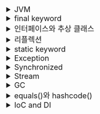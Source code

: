 <details>
<summary style="font-size:20px">JVM</summary>
<div markdown="1">
<br/>
<h2>🤔 JVM이 정확히 무엇이고, 어떤 기능을 하는지 설명해 주세요.</h2>

<h3>📝 나의 대답</h3>

- JVM은 Java Virtua Machine을 이야기하며 자바 Object file을 컴퓨터가 읽을 수 있는 컴파일된 파일로 변경하는 역할을 수행합니다. 또한 JVM은 Java Project의 객체들을 관리해줍니다. 프로그래머의 메모리 관리 책임을 JVM이 해결하므로써 사용자의 편의를 도모하고 다양한 OS위에서 실행할 수 있는 프로세스여서 다기종에 제약없이 Java file을 실행할 수 있습니다.

<h3>GPT의 대답</h3>

- JVM은 Java Virtual Machine의 약어로, 자바 프로그램을 실행하기 위한 가상 머신입니다. JVM은 자바 바이트 코드를 기계어로 변환하고 실행하는 역할을 수행합니다. 이는 자바 언어의 특성 중 하나로, 플랫폼 독립성을 제공합니다. 즉, 자바 프로그램은 운영체제나 하드웨어와 직접적으로 상호작용하지 않고 JVM을 통해 실행될 수 있습니다.

- JVM은 다양한 기능을 수행합니다. 주요 기능으로는 메모리 관리, 가비지 컬렉션, 스레드 관리 등이 있습니다. 메모리 관리 측면에서는 JVM은 메모리 할당과 해제를 관리하며, 가비지 컬렉션은 더 이상 사용되지 않는 객체를 자동으로 제거하여 메모리를 최적화합니다. 또한, JVM은 다중 스레드를 관리하고 동기화를 제공하여 동시성을 지원합니다.

- JVM은 또한 자바 프로그램의 보안을 강화하기 위해 사용됩니다. 클래스 로더를 통해 클래스 파일을 검증하고, 보안 관련 규칙을 적용하여 악성 코드 실행을 방지합니다. 이러한 기능들은 자바의 안전성과 신뢰성을 높이는 데 기여합니다.

<br/>
<h2>🤔 자바 말고 다른 언어는 JVM 위에 올릴 수 없나요</h2>

<h3>📝 나의 대답</h3>

- 아닙니다. 올릴 수 있습니다. JetBrain 사에서 만든 Kotiln 언어는 프로그램 실행 시 JVM을 통해 실행하는 것으로 알고 있습니다. 대신 Java언어에 사용되는 컴파일러가 아닌 Kotiln 컴파일러를 사용해 바이트 코드를 생성할 것으로 예상됩니다.

<h3>GPT의 대답</h3>

- Groovy, Scala, Clojure와 같은 언어도 JVM 위에서 실행됩니다. 이들 언어는 각자의 컴파일러를 사용하여 JVM에서 실행되는 바이트 코드를 생성합니다. 이러한 다양한 언어들은 자바 생태계와의 통합성을 갖고 있어, 자바 라이브러리를 사용하거나 기존 자바 코드와 상호 작용할 수 있습니다.

<br/>
<h2>🤔 반대로 JVM 계열 언어를 일반적으로 컴파일해서 사용할 순 없나요.</h2>

<h3>GPT의 대답</h3>

- 특정 언어에 따라 컴파일 과정이 자동화되어 사용자가 직접 컴파일할 필요가 없는 경우도 있을 수 있습니다. 예를 들어, Kotlin 언어의 경우 IntelliJ IDEA와 같은 통합 개발 환경에서 소스 코드를 작성하고 컴파일하는 과정이 자동으로 처리되어 사용자가 명시적으로 컴파일하지 않아도 됩니다. 이 경우에도 사실상 컴파일이 이루어져 JVM에서 실행 가능한 바이트 코드가 생성됩니다.

- 따라서, JVM 계열 언어는 보통 JVM에서 실행될 수 있도록 컴파일되며, 해당 언어의 컴파일러를 사용하여 JVM에서 실행 가능한 바이트 코드로 변환됩니다.

<br/>
<h2>🤔 VM을 사용함으로써 얻을 수 있는 장점과 단점에 대해 설명해 주세요.</h2>

<h3>📝 나의 대답</h3>

- VM을 사용해서 얻을 수 있는 가장 큰 장점은 다양한 OS 환경에서도 실행하고자 하는 프로그램을 구동시킬 수 있다는 것입니다. 반면 단점은 VM을 통해 한 번 더 실행되어야 하기 때문에 OS에 종속적인 프로그램보다 리소스가 더 소모됩니다. 

<h3>GPT의 대답</h3>

✓ 장점

- 플랫폼 독립성: VM은 프로그램을 실행하기 위한 중간 계층으로서, 하드웨어와 운영체제(OS) 사이의 추상화를 제공합니다. 이를 통해 같은 프로그램을 다양한 운영체제에서 실행할 수 있으며, 플랫폼 간 이식성을 높여줍니다.

- 안정성과 보안성: VM은 프로그램을 격리된 환경에서 실행하고, 메모리 관리와 가비지 컬렉션 등을 자동으로 처리하여 안정성과 보안성을 향상시킵니다. 이는 프로그램의 예기치 않은 동작과 메모리 오류를 방지하는 데 도움을 줍니다.

✓ 단점

- 성능 저하: VM을 통해 프로그램을 실행하려면 추가적인 계층이 필요하므로 성능 손실이 발생할 수 있습니다. OS에 직접 실행되는 프로그램에 비해 리소스 소모가 더 크고, VM의 오버헤드가 발생할 수 있습니다.

- 의존성: VM을 사용하는 프로그램은 해당 VM이 설치되어 있어야 정상적으로 실행됩니다. 따라서, 사용자가 VM을 설치하고 관리하는 추가적인 작업이 필요할 수 있습니다.

- 제한된 하드웨어 접근: VM은 하드웨어와 직접적인 상호 작용을 제한하는 경우가 있습니다. 특정 하드웨어 기능에 직접 액세스해야 하는 프로그램의 경우 VM 위에서 실행하기 어려울 수 있습니다.

<br/>
<h2>🤔 JVM과 내부에서 실행되고 있는 프로그램은 부모 프로세스 - 자식 프로세스 관계를 갖고 있다고 봐도 무방한가요.</h2>

<h3>📝 나의 대답</h3>

- 아니요 부모-자식 프로세스 관계라고 보기 어렵습니다.

<h3>GPT의 대답</h3>

- JVM은 자바 가상 머신으로, 운영체제에서 실행되는 독립적인 프로세스입니다. JVM 내에서 실행되는 자바 프로그램은 JVM의 관리 하에서 실행되며, 이는 별도의 프로세스로서 동작합니다. 자바 프로그램은 JVM에서 동작하는 단위로 간주되며, 부모 프로세스 - 자식 프로세스 관계를 갖지 않습니다.

- 일반적으로, 부모 프로세스 - 자식 프로세스 관계는 운영체제 수준에서 발생하는 것으로, 부모 프로세스가 자식 프로세스를 생성하고 관리하는 구조입니다. 하지만 JVM 내에서 실행되는 프로그램은 JVM 자체적으로 프로세스 관리를 수행하며, 운영체제의 프로세스 관리와는 별도입니다.

</div>
</details>

<details>
<summary style="font-size:20px">final keyword</summary>
<div markdown="1">
<br/>
<h2>🤔 final 키워드를 사용하면, 어떤 이점이 있나요.</h2>

<h3>📝 나의 대답</h3>

- Java 프로그래밍 안에 존재하는 final keyword를 사용하면 객체의 생성 주기를 맞출 수 있어 JVM이 객체의 Sync를 맞출 때 발생하는 오버헤드를 줄일 수 있습니다. ❌ 틀렸습니다. ❌

<h3>GPT의 대답</h3>

- final 키워드는 변수, 메서드, 클래스에 사용될 수 있으며, 다음과 같은 이점을 가질 수 있습니다

- 변수 : final 변수는 값을 변경할 수 없는 상수로써 사용됩니다. final 변수는 값의 변경을 방지하여 프로그램의 안정성과 예측 가능성을 높입니다.

- 메서드: final 메서드는 상속을 금지하여 메서드의 오버라이딩을 방지합니다. 이를 통해 부모 클래스가 제공한 기능을 변경하지 못하도록 보장하고, 코드의 안정성과 일관성을 유지할 수 있습니다.

- 클래스: final 클래스는 상속을 금지하여 클래스의 확장을 방지합니다. 이는 클래스의 구현을 완전히 제어하고, 부모 클래스의 기능을 변경하지 못하도록 보장합니다. 또한, final 클래스는 상속으로 인한 보안이슈나 예상치 못한 동작을 방지할 수 있습니다.

<br/>
<h2>🤔 컴파일 과정에서, final 키워드는 다르게 취급되나요.</h2>

<h3>📝 나의 대답</h3>

- 네. 다르게 취급됩니다. 예를 들어 변수에 final keyword를 작성했을 때, 컴파일 시점에서 에러가 발생해 값의 변경을 추적할 수 있습니다. 메소드, 클래스 또한 마찬가지로 값 변경 시 컴파일 시점에 발견할 수 있어 런타임 시 발견되는 에러를 찾을 때보다 리소스가 적게 듭니다.

<h3>GPT의 대답</h3>

- final 키워드는 컴파일 시점에서 값 변경 또는 오버라이딩에 대한 오류를 발견할 수 있어, 런타임 시 발견되는 에러를 사전에 예방하고 리소스를 절약할 수 있습니다. 따라서, final 키워드는 컴파일 과정에서 다르게 취급되어 에러를 컴파일 시점에서 발견할 수 있다는 장점을 가지고 있습니다.
</div>
</details>

<details>
<summary style="font-size:20px">인터페이스와 추상 클래스</summary>
<div markdown="1">
<br/>
<h2>🤔 인터페이스와 추상 클래스의 차이에 대해 설명해 주세요.</h2>

<h3>📝 나의 대답</h3>

- 인터페이스는 프로그램 안에서 명세를 정의할 때 사용됩니다. implements한 클래스는 명세에 적힌 내용을 반드시 구현해야 합니다. 반면 추상 클래스는 명세가 아닌 행위를 정의합니다. 상속하는 클래스에선 행위를 재정의할 필요는 없습니다.

<h3>GPT의 대답</h3>

✓ 목적: 인터페이스는 클래스가 가져야 할 기능(메서드)의 명세를 정의하는데 사용됩니다. 인터페이스는 클래스가 특정 메서드를 반드시 구현하도록 강제하며, 다중 상속과 유사한 기능을 제공합니다. 반면, 추상 클래스는 클래스의 행위(behavior)를 정의하며, 구체적인 구현이 필요한 메서드와 추상 메서드를 함께 가질 수 있습니다.

✓ 구현 강제성: 클래스가 인터페이스를 implements(구현)하면, 해당 인터페이스의 모든 메서드를 구현해야 합니다. 인터페이스는 클래스에 특정한 동작을 제공하고, 이를 강제하기 위해 사용됩니다. 추상 클래스는 추상 메서드를 포함할 수 있으며, 이러한 추상 메서드는 하위 클래스에서 반드시 구현되어야 합니다. 하지만 추상 클래스는 구체적인 구현이 필요한 메서드를 가질 수 있으며, 하위 클래스에서 재정의할 필요는 없습니다.

✓ 다중 상속: 인터페이스는 다중 상속을 지원합니다. 클래스가 여러 개의 인터페이스를 구현할 수 있으며, 이를 통해 다양한 기능을 동시에 제공할 수 있습니다. 반면, 추상 클래스는 단일 상속만을 지원하며, 하나의 추상 클래스만 상속받을 수 있습니다.

✓ 인스턴스화: 인터페이스는 인스턴스화될 수 없습니다. 인터페이스는 단지 메서드의 명세를 제공하는 역할을 하며, 구체적인 객체를 생성할 수 없습니다. 추상 클래스는 인스턴스화될 수 있지만, 추상 클래스 내에 추상 메서드가 포함되어 있다면 해당 클래스는 추상 클래스로 선언되어야 합니다.

<br/>
<h2>🤔 클래스는 단일 상속만 가능한데, 인터페이스는 2개 이상 구현이 가능할까요.</h2>

<h3>📝 나의 대답</h3>

- Java 진영에선 클래스의 상속은 하나 인터페이스 상속은 다중으로 받을 수 있습니다. 이는 복잡성을 제한하기 위함이라고 생각합니다. 인터페이스를 사용한다면 인터페이스 안에 정의된 메소드를 구현해야합니다. 하지만 클래스 상속은 구현을 강제하지 않기 때문에 모호해질 가능성이 존재합니다. 다중 상속으로 몇 뎁스만 내려가도 이 모호함 때문에 코드의 복잡성은 증가할 것입니다.

</div>
</details>

<details>
<summary style="font-size:20px">리플렉션</summary>
<div markdown="1">
<br/>
<h2>🤔 리플렉션에 대해 설명해 주세요.</h2>

<h3>📝 나의 대답</h3>

- 리플렉션이란 private으로 keyword로 선언된 메소드, 변수에 접근할 수 있는 기법입니다.

<h3>GPT의 대답</h3>

- 리플렉션(Reflection)은 프로그램이 자기 자신을 검사하고, 클래스의 정보를 동적으로 분석하고 조작할 수 있는 기능을 의미합니다. 리플렉션은 Java의 리플렉션 API를 통해 제공되며, 클래스, 메서드, 필드 등의 정보를 조사하고 호출하며, 인스턴스를 생성하고, 접근 제어자에 관계없이 멤버에 접근할 수 있는 기능을 제공합니다.

<br/>
<h2>🤔 의미만 들어보면 리플렉션은 보안적인 문제가 있을 가능성이 있어보이는데, 실제로 그렇게 생각하시나요? 만약 그렇다면, 어떻게 방지할 수 있을까요.</h2>

<h3>📝 나의 대답</h3>

- 네. 리플렉션을 잘 이해하지 못하고 무분별하게 사용한다면 코드 스멜을 유발할 것입니다. 이유는 리플렉션은 프로그램 실행 시 동적으로 동작하기 때문입니다. 해결 방법으로는 리플렉션 사용을 하지 않고 동적. 즉, 런타임 때 실행하는 로직은 컴파일 레벨로 내려 구성하는 것이 좋습니다.

<br/>
<h2>🤔 그렇다면 리플렉션을 언제 활용할 수 있을까요.</h2>

<h3>GPT의 대답</h3>

✅ 외부 라이브러리나 프레임워크와의 상호작용: 외부 라이브러리나 프레임워크가 제공하는 클래스나 인터페이스를 사용해야 하는데, 컴파일 시점에는 그 클래스의 정보를 알 수 없는 경우에 리플렉션을 사용할 수 있습니다. 이를 통해 런타임에 외부 라이브러리나 프레임워크와 상호작용할 수 있습니다.

✅ 동적으로 객체의 메서드나 필드에 접근해야 할 때: 프로그램이 실행 중에 특정 객체의 메서드나 필드에 접근해야 하는 경우에 리플렉션을 사용할 수 있습니다. 예를 들어, 객체의 private 메서드에 접근하여 테스트 코드를 작성하거나, 동적으로 필드 값을 변경해야 하는 경우에 리플렉션을 활용할 수 있습니다.

✅ 애노테이션 처리: 리플렉션은 애노테이션(annotation) 정보를 동적으로 분석하고 처리하는 데에도 활용될 수 있습니다. 프로그램이 실행 중에 애노테이션 정보를 검사하거나, 애노테이션을 가진 클래스나 메서드를 동적으로 처리해야 하는 경우에 리플렉션을 사용할 수 있습니다.

</div>
</details>

<details>
<summary style="font-size:20px">static keyword</summary>
<div markdown="1">
<br/>
<h2>🤔 static class와 static method를 비교해 주세요.</h2>

<h3>📝 나의 대답</h3>

- static keyword를 사용하면 JVM method 영역에 생성되며 클래스 로더가 바이트 코드를 해석 시 생성됩니다. static class를 사용하게 되면 같은 이름으로 생성할 수 없고 프로그램 내 하나 뿐 존재하지 않습니다. static method를 사용 시엔 인스턴스 생성 없이 바로 호출해 사용할 수 있습니다. 

<h3>GPT의 대답</h3>

- static keyword: static 키워드는 클래스 레벨에서 사용되는 키워드로, 해당 멤버를 클래스 수준으로 선언하고 인스턴스 생성 없이 클래스 이름을 통해 직접 접근할 수 있도록 합니다. static 멤버는 클래스의 모든 인스턴스에 공유되며, 클래스 로딩 시에 메모리에 할당됩니다.

- static class (정적 중첩 클래스): Java에서는 중첩 클래스를 정의할 수 있습니다. 그 중에는 정적 중첩 클래스(static nested class)라는 개념이 있습니다. 정적 중첩 클래스는 외부 클래스의 인스턴스와 독립적으로 존재하며, 외부 클래스의 인스턴스와 연결되지 않습니다. 정적 중첩 클래스는 외부 클래스의 내부에 선언되고, 정적 멤버나 인스턴스 멤버 모두 접근할 수 있습니다.

- static method (정적 메서드): 정적 메서드는 클래스 수준에서 선언되며, 인스턴스 생성 없이 클래스 이름을 통해 직접 호출할 수 있는 메서드입니다. 정적 메서드는 해당 클래스의 인스턴스와 독립적으로 동작하며, 정적 변수나 다른 정적 메서드에 접근할 수 있습니다. 정적 메서드는 인스턴스 변수나 인스턴스 메서드에 접근할 수 없으며, this 키워드를 사용할 수 없습니다.

<br/>
<h2>🤔 static 을 사용하면 어떤 이점을 얻을 수 있나요? 어떤 제약이 걸릴까요.</h2>

<h3>📝 나의 대답</h3>

- static method를 사용하면 인스턴스 생성 없이 method를 사용할 수 있는 장점이 있습니다. 그러나 무분별하게 사용하면 method 영역의 공간이 부족에 오버 플로의 위험이 존재합니다. static nested class를 사용한다면 캡슐화되어 있어 뎁스가 늘어날 수 있습니다.

<h3>GPT의 대답</h3>

- 제약사항: static 멤버는 클래스 수준으로 선언되므로, 해당 클래스의 인스턴스와 독립적으로 동작합니다. 이로 인해 인스턴스 멤버에 직접 접근할 수 없습니다. 또한, 정적 멤버는 공유되기 때문에 멀티스레드 환경에서 동기화를 고려해야 할 수도 있습니다. 또한, 너무 많은 static 멤버를 사용하면 메모리 사용량이 증가할 수 있으며, 과도한 정적 메모리 사용은 성능 저하나 오버플로우의 위험성을 가질 수 있습니다.

<br/>
<h2>🤔 컴파일 과정에서 static 이 어떻게 처리되는지 설명해 주세요.</h2>

<h3>📝 나의 대답</h3>

- static keyword가 붙어 있다면 method 영역에 관련 정보를 생성합니다.

<h3>GPT의 대답</h3>

✅ 정적 변수(static variable)

- static 키워드가 변수 선언 앞에 사용되면, 해당 변수는 정적 변수(static variable)가 됩니다. 정적 변수는 클래스 수준에서 선언되며, 프로그램 실행 시 메모리의 데이터 영역에 할당됩니다. 정적 변수는 프로그램 실행 동안 계속해서 유지되며, 클래스의 모든 인스턴스가 공유하는 변수입니다. 컴파일 과정에서는 **정적 변수의 메모리 할당과 초기화가 처리됩니다.**

✅ 정적 메서드(static method)

- static 키워드가 메서드 선언 앞에 사용되면, 해당 메서드는 정적 메서드(static method)가 됩니다. 정적 메서드는 인스턴스 생성 없이 클래스 이름을 통해 직접 호출할 수 있는 메서드입니다. 정적 메서드는 해당 클래스와 관련된 동작을 수행하거나, 유틸리티 메서드를 구현하는 데 사용됩니다. **컴파일 과정에서는 정적 메서드의 바이트 코드가 생성됩니다.**
</div>
</details>

<details>
<summary style="font-size:20px">Exception</summary>
<div markdown="1">
<br/>
<h2>🤔 Java Exception</h2>

<h3>📝 나의 대답</h3>

- Java에선 크게 실행 시 발견되는 Runtime Exception 그리고 코드 작성 시 확인할 수 있는 Compile Exception으로 나눌 수 있습니다. ❌ 틀렸습니다. ❌

<h3>GPT의 대답</h3>

- Java에선 예외는 Trowable 클래스를 상송하는 클래스의 객체로서 표현됩니다. Throwable 클래스는 두 가지 하위 클래스를 갖고 있습니다.

✓ Error : rror 클래스는 시스템 수준에서 발생하는 심각한 오류를 나타냅니다. 이러한 오류는 일반적으로 개발자가 처리할 수 없으며, 예를 들어 가상 머신의 장애 또는 불안정한 환경으로 인한 오류입니다.

✓ Exception : Exception 클래스는 프로그램의 실행 중에 발생하는 예외 상황을 나타냅니다. 이러한 예외는 개발자가 처리하고 관리할 수 있습니다. Exception 클래스는 다시 두 가지 하위 클래스로 나뉩니다.

1. Checked Exception: Checked Exception은 컴파일 시점에서 확인되는 예외입니다. 이 예외들은 명시적으로 처리되어야 하며, 메서드 시그니처에 throws 절로 선언되거나 try-catch 블록으로 처리되어야 합니다. 예를 들어, 파일 입출력 예외(IOException), SQL 예외(SQLException) 등이 이에 해당합니다.

2. Unchecked Exception (Runtime Exception): Unchecked Exception은 컴파일 시점에서 확인되지 않는 예외입니다. 이 예외들은 명시적으로 처리하지 않아도 되며, try-catch 블록으로 처리하지 않아도 됩니다. 주로 프로그래머의 실수나 잘못된 사용으로 인해 발생하는 예외입니다.

<br/>
<h2>🤔 예외처리가 성능에 큰 영향을 미치나요? 만약 그렇다면, 어떻게 하면 부하를 줄일 수 있을까요.</h2>

<h3>📝 나의 대답</h3>

- 예외가 발생하면 해당 예외 발생한 객체를 시작으로 Stack에서 꺼내 예외를 추적합니다. 클래스 생성 시 해당 클래스가 단일 채임 원칙을 따른다면 하나의 클래스가 갖고 있는 코드의 볼륨은 어느 정도 줄일 수 있다고 생각합니다. 따라서 예외 발생 시 부하도 어느 정도 감소할 수 있겠습니다.

<h3>GPT의 대답</h3>

- 예외 처리는 프로그램의 실행 중에 추가적인 비용을 발생시킬 수 있습니다. 예외가 발생하면 예외 객체를 생성하고 스택 추적을 수행하여 예외 처리 메커니즘에 따라 예외를 전파합니다. 이러한 과정은 일반적인 프로그램 실행 경로보다 더 많은 시간과 자원을 소비할 수 있습니다.

- 예외 발생 미리 방지, 예외 처리 범위 최소화, 예외의 종류에 따라 처리 방식 선택, 로깅을 활용한 디버깅, 최적화된 예외 처리 방식 선택을 선택해 비용을 줄일 수 있습니다.

</div>
</details>

<details>
<summary style="font-size:20px">Synchronized</summary>
<div markdown="1">
<br/>
<h2>🤔 Synchronized 키워드에 대해 설명해 주세요.</h2>

<h3>📝 나의 대답</h3>

- Java에 존재하는 키워드 Synchronized는 공유 자원으로 선언 된 자원에 접근할 수 있는 객체가 오직 하나임을 나타내는 역할을 수행합니다.

<h3>GPT의 대답</h3>

- 자바의 synchronized 키워드는 멀티스레드 환경에서의 동기화를 위해 사용되는 키워드입니다. synchronized 키워드를 사용하면 특정 블록이나 메서드에 대한 동기화가 가능해지며, 한 번에 하나의 스레드만 해당 블록 또는 메서드에 접근할 수 있게 됩니다.

- synchronized 키워드를 사용하여 동기화를 구현하면 여러 스레드가 공유 데이터에 동시에 접근하는 것을 방지할 수 있습니다. 이를 통해 스레드 간의 데이터 일관성과 안정성을 보장할 수 있습니다. 그러나 synchronized 키워드는 락을 얻고 해제하는 과정에서 성능 저하를 초래할 수 있으므로, 필요한 경우에만 사용해야 합니다.

<br/>
<h2>🤔 Synchronized 키워드가 어디에 붙는지에 따라 의미가 약간씩 변화하는데, 각각 어떤 의미를 갖게 되는지 설명해 주세요.</h2>

<h3>📝 나의 대답</h3>

- Synchronized keyword가 객체 앞에 선언되었을 때, 메서드 앞에 선언되었을 때 다릅니다. 우선 공통적으로 공유하는 자원 주체로 동시성 문제를 해결하기 위해 한 번에 한 스레드가 접을 할 수 있습니다. 객체 앞에 존재하면 선언된 객체에 대한 락을 얻은 스레드만 해당 객체를 사용할 수 있고 메서드 앞에 붙으면 인스턴스에 존재하는 다른 메소드는 공유해 사용할 수 있지만 Synchronized가 붙은 메서드 한정으로 락을 획득해 사용해야합니다. ❌ 틀렸습니다. ❌

<h3>GPT의 대답</h3>

✅ 객체 앞에 Synchronized가 선언된 경우

- 해당 객체에 대한 락을 획득한 스레드만 객체를 사용할 수 있습니다.

- 다른 스레드가 해당 객체의 Synchronized 메서드나 Synchronized 블록에 접근하려고 하면, 락이 해제될 때까지 대기 상태에 있게 됩니다.

- 객체 단위로 동기화를 수행하므로, 동일한 객체를 사용하는 다른 메서드에도 영향을 미칩니다.

✅ 메서드 앞에 Synchronized가 선언된 경우

- 인스턴스 메서드에 Synchronized 키워드가 선언되면, 해당 인스턴스에 대한 락을 획득한 스레드만 해당 메서드를 실행할 수 있습니다.

- 다른 스레드가 동일한 인스턴스의 다른 메서드에 접근하려고 해도, 락이 해제되기 전까지 대기 상태에 있게 됩니다.

- 정적(static) 메서드에 Synchronized 키워드가 선언되면, 해당 클래스의 모든 인스턴스에 대한 락을 획득한 스레드만 해당 메서드를 실행할 수 있습니다. 👍🏻

<br/>
<h2>🤔 효율적인 코드 작성 측면에서, Synchronized는 좋은 키워드일까요.</h2>

<h3>📝 나의 대답</h3>

- 효율의 대상을 어디에 두느냐에 따라 다르겠지만 일관성을 반드시 유지해야 할 경우를 제외하곤 Synchronized를 사용하지 않는 것이 성능 면에서 좋습니다.

<br/>
<h2>🤔 Synchronized 를 대체할 수 있는 자바의 다른 동기화 기법에 대해 설명해 주세요.</h2>

<h3>📝 나의 대답</h3>

- 공유 자원에 대해 CMS(Compare and Swap)를 제공하는 Atomic 클래스를 사용하면 공유 자원에 대한 동기화 문제를 어느정도 해결할 수 있습니다.

<br/>
<h2>🤔 Thread Local에 대해 설명해 주세요.</h2>

<h3>GPT의 대답</h3>

✅ Thread Local은 Java에서 제공하는 기능으로, 각각의 스레드에 대해 고유한 값의 저장과 검색을 가능하게 해줍니다. 스레드 로컬(Thread Local)은 Thread 클래스의 정적 변수인 ThreadLocal 객체를 통해 사용됩니다.

- Thread Local을 사용하면 한 스레드에서 저장한 데이터는 다른 스레드에서 접근할 수 없습니다. 즉, 스레드 로컬 변수에 저장된 데이터는 해당 스레드 내에서만 유효하며, 다른 스레드에서는 각각 별도의 값을 가질 수 있습니다. 이는 동일한 클래스의 인스턴스를 여러 스레드에서 공유하는 경우 유용할 수 있습니다.

- Thread Local은 다음과 같은 상황에서 유용하게 사용될 수 있습니다:

1. 각각의 스레드가 독립적으로 값을 유지해야 하는 경우

2. 스레드 간에 공유되지 않고 독립적으로 처리되어야 하는 데이터

3. 웹 애플리케이션에서 사용자 세션과 관련된 정보를 저장할 때

- Thread Local은 스레드별로 데이터를 분리하여 처리할 수 있기 때문에 스레드 간의 데이터 충돌을 방지하고 동시성 문제를 해결하는 데 도움이 됩니다. 그러나 Thread Local을 사용할 때에는 메모리 누수에 주의해야 하며, 사용이 완료된 후에는 명시적으로 제거해야 합니다.

</div>
</details>

<details>
<summary style="font-size:20px">Stream</summary>
<div markdown="1">
<br/>
<h2>🤔 Java Stream에 대해 설명해 주세요.</h2>

<h3>📝 나의 대답</h3>

- Java 8 이후에 도입된 기능으로 파이프 라인을 생성해 중간에 노이즈가 발생하지 않게 반복 수행해 일관된 처리를 제공합니다.

<h3>GPT의 대답</h3>

- Java Stream은 Java 8 이후에 도입된 기능으로, 컬렉션과 다양한 데이터 소스를 처리하는 데 사용됩니다. Stream은 데이터의 흐름을 나타내는 개념으로, 중간 연산과 최종 연산으로 구성된 파이프 라인을 생성할 수 있습니다.

- 데이터 처리 파이프라인, 지연 평가, 병렬 처리, 다양한 연산 제공

<br/>
<h2>🤔 Stream과 for ~ loop의 성능 차이를 비교해 주세요</h2>

<h3>📝 나의 대답</h3>

- for ~ loop을 사용하면 지연 처리가 수행되지 않습니다. 반면 Stream은 파이프 라인 마지막까지 중간 연산이 수행되지 않고 Lazy 처리가 됩니다. 또한 Stream이 paraell을 사용한다면 반복 시행이 독립되어 실행해도 무관할 때 멀티 코어를 사용해 빠르게 작업을 처리 할 수 있습니다.

<br/>
<h2>🤔 Stream에서 사용할 수 있는 함수형 인터페이스에 대해 설명해 주세요.</h2>

<h3>📝 나의 대답</h3>

- Stream에서 FP를 사용할 수 있습니다. Java에서 인터페이스를 만들 때, @FuncionalInterface annotaion을 선언하면 하나의 메소드만 명세 가능합니다.

- 함수형 인터페이스를 사용하면 람다식을 사용할 수 있게됩니다. 이는 함수의 구현을 직접 전달할 수 있게 해줍니다. 이를 통해, 코드의 간결성과 가독성을 높일 수 있습니다.

- Stream에서 함수형 인터페이스 즉, 람다식을 사용하게 된다면 stream을 직접 사요하는 것이 아닌 로직 자체를 직접 담을 수 있어 가독성이 늘어납니다.

<br/>
<h2>🤔 Stream에서 사용할 수 있는 함수형 인터페이스에 대해 설명해 주세요.
</h2>

<h3>GPT의 대답</h3>

✅ Consumer\<T>: T 타입의 인수를 받아서 결과를 반환하지 않는 작업을 수행합니다. 주로 Stream의 forEach() 메서드와 함께 사용됩니다.

✅ Supplier\<T>: 인수를 받지 않고 T 타입의 결과를 생성하는 작업을 수행합니다. 주로 Stream의 generate() 메서드나 collect() 메서드의 결과로 사용됩니다.

✅ Predicate\<T>: T 타입의 인수를 받아서 boolean 값을 반환하는 작업을 수행합니다. 주로 Stream의 filter() 메서드와 함께 사용됩니다.

✅ Function\<T, R>: T 타입의 인수를 받아서 R 타입의 결과를 반환하는 작업을 수행합니다. 주로 Stream의 map() 메서드와 함께 사용됩니다.

<br/>
<h2>🤔 가끔 외부 변수를 사용할 때, final 키워드를 붙여서 사용하는데 왜 그럴까요? 꼭 그래야 할까요.</h2>

<h3>📝 나의 대답</h3>

- 네. final을 붙이지 않는다면 동시에 같은 자원에 스레드가 접근할 때, 값이 변경될 수 있습니다.

<h3>GPT의 대답</h3>

- 외부 변수를 람다식 내부에서 수정하는 것은 주의해야 할 부분입니다. 외부 변수를 람다식에서 수정하면서 동시에 병렬 처리를 수행하는 경우, 여러 스레드가 동시에 변수를 수정하려고 시도할 수 있습니다. 이는 스레드 안전성 문제를 일으킬 수 있습니다. 따라서, 외부 변수를 람다식에서 수정하는 경우에는 동기화나 원자적 연산 등의 스레드 안전성을 고려해야 합니다.

</div>
</details>

<details>
<summary style="font-size:20px">GC</summary>
<div markdown="1">
<br/>
<h2>🤔 Java의 GC에 대해 설명해 주세요.</h2>

<h3>📝 나의 대답</h3>

- GC란 가비지 컬렉터를 의미하면 가비지 컬렉터는 가비지 컬렉팅을 수행합니다. C와 C++ 언어는 프로그래머가 메모리 관리를 직접 수행했다면 GC는 JVM이 메모리 관리 측면에서 사용합니다. 이로써 메모리 관리의 책임을 GC에게 맡겨 프로그래머의 생산성을 늘릴 수 있습니다.

<h3>GPT의 대답</h3>

- Java의 GC(Garbage Collector)는 자동 메모리 관리를 수행하는 기능입니다. GC는 더 이상 참조되지 않는 객체를 감지하고, 해당 객체의 메모리를 회수하여 다시 사용 가능한 메모리로 반환합니다. 이를 통해 프로그래머는 메모리 관리에 대한 부담을 덜 수 있으며, 생산성을 향상시킬 수 있습니다.

<br/>
<h2>🤔 finalize() 를 수동으로 호출하는 것은 왜 문제가 될 수 있을까요.</h2>

<h3>GPT의 대답</h3>

✓ finalize() 메서드는 Java에서 객체의 소멸 직전에 호출되는 메서드입니다. 하지만 finalize() 메서드는 Java 9부터는 deprecated되었으며, Java 11부터는 제거되었습니다. 이제는 권장되지 않는 기능입니다.

✅ 제어할 수 없는 타이밍: finalize() 메서드는 가비지 컬렉터에 의해 호출되며, 가비지 컬렉터의 동작은 예측하기 어렵습니다. 수동으로 finalize() 메서드를 호출하면 객체의 소멸 시점을 원하는 시점에 제어할 수 없게 되며, 원하지 않은 부작용이 발생할 수 있습니다.

✅ 성능 저하: finalize() 메서드를 호출하는 과정은 가비지 컬렉터의 동작을 중단시키고 다른 스레드를 활성화하여 소멸 과정을 수행합니다. 이는 성능 저하를 일으킬 수 있으며, 예상치 못한 결과를 초래할 수 있습니다.

✅ 자원 누수: finalize() 메서드 내부에서 자원을 정리하지 않고 빠져나가는 경우, 자원 누수가 발생할 수 있습니다. finalize() 메서드는 객체의 소멸 전에 호출되기 때문에, 객체가 더 이상 사용되지 않더라도 자원을 해제하지 않을 수 있습니다.

<br/>
<h2>🤔 어떤 변수의 값이 null이 되었다면, 이 값은 GC가 될 가능성이 있을까요.</h2>

<h3>📝 나의 대답</h3>

- 네. 변수를 갖고 있는 인스턴스가 더 이상 사용되지 않는다면 GC 시 같이 GC의 대상이 됩니다.

</div>
</details>

<details>
<summary style="font-size:20px">equals()와 hashcode()</summary>
<div markdown="1">
<br/>
<h2>🤔 equals()와 hashcode()에 대해 설명해 주세요.</h2>

<h3>📝 나의 대답</h3>

- equals는 객체의 값이 일치하는 지 확인하는 것이고 hashcode는 객체가 갖고 있는 주소 값이 같은 지 비교하는 것입니다. 객체의 값이 동등하다고 해서 동일한 것은 아니며 완벽하게 일치하는 객체를 비교할 땐 equals와 hashcode를 선언해 사용해야합니다.

<br/>
<h2>🤔 본인이 hashcode() 를 정의해야 한다면, 어떤 점을 염두에 두고 구현할 것 같으세요.</h2>

<h3>📝 나의 대답</h3>

- 해시 값을 통해 동일성을 판단함으로 hashcode를 만든다면 해시 충돌을 염두하고 코드를 작성할 것 같습니다.

<br/>
<h2>🤔 그렇다면 equals() 를 재정의 해야 할 때, 어떤 점을 염두에 두어야 하는지 설명해 주세요.</h2>

<h3>📝 나의 대답</h3>

- 동등성을 비교하기 위해서 equals 메소드를 사용하기 때문에 객체 내부에 선언되어 있는 변수 값들을 비교하는 로직을 염두해 코드를 작성할 것입니다.

<h3>GPT의 대답</h3>

- 일관성과 대칭성: equals() 메서드는 일관성과 대칭성을 유지해야 합니다. 객체 A와 B를 비교할 때, A.equals(B)가 true라면 B.equals(A)도 true가 되어야 합니다. 또한, 객체의 내부 상태가 변경되지 않는 한 동일한 결과를 반환해야 합니다.

- null 비교: equals() 메서드를 구현할 때는 null 값에 대한 처리도 고려해야 합니다. 객체와 null을 비교할 때 NullPointerException이 발생하지 않도록 적절한 처리를 해야 합니다.

- 상속 고려: equals() 메서드를 재정의할 때는 상속 관계를 고려해야 합니다. 상위 클래스에서 equals()를 재정의한 경우 하위 클래스에서도 일관성을 유지하기 위해 재정의해야 할 수도 있습니다.

</div>
</details>

<details>
<summary style="font-size:20px">IoC and DI</summary>
<div markdown="1">
<br/>
<h2>🤔 IoC와 DI에 대해 설명해 주세요.</h2>

<h3>📝 나의 대답</h3>

- IoC는 제어의 역전을 의미하며 프로세스의 흐름 관리를 프로그래머가 갖는 것이 아닌 Framework이 갖고 있는 것을 의미합니다.

- DI는 의존성 역전을 의미하며 인터페이스를 사용해 기능을 구현, Runtime 시, 구현 코드를 결정하고 실행하는 것을 의미합니다. 실행되는 객체는 인터페이스를 상속받은 객체이며 이를 통해 OCP를 달성할 수 있습니다.

<h3>GPT의 대답</h3>

- DI (Dependency Injection)는 의존성 역전을 의미합니다. DI는 객체 간의 의존 관계를 코드 내부에서 직접 생성하는 것이 아니라 외부에서 주입받는 방식으로 처리합니다. 일반적으로 인터페이스를 정의하고 이를 구현한 객체를 주입하여 실행 시점에 객체의 종속성을 해결합니다.

<br/>
<h2>🤔 후보 없이 특정 기능을 하는 클래스가 딱 한 개하면, 구체 클래스를 그냥 사용해도 되지 않나요? 그럼에도 불구하고 왜 Spring에선 Bean을 사용 할까요.</h2>

<h3>📝 나의 대답</h3>

- 특정 기능을 수행하는 클래스가 하나더라도 Bean을 사용하는 이유는 제어의 역전과 의존성 주입 때문에 사용합니다. 실행 시 컨텍스트에 Bean 정보가 없다면 인스턴스 자체가 생성되지 않기 때문입니다.

<br/>
<h2>🤔 Spring의 Bean 생성 주기에 대해 설명해 주세요.</h2>

<h3>📝 나의 대답</h3>

- 애플리케이션 실행 시, spring의 context manager가 bean 정보를 저장합니다. 이 때, 인스턴스가 생성되는 것이 아닌 bean의 메타 정보만 생성되며 해당 bean이 실행될 때 인스턴스가 생성되어 주입됩니다. 객체 사용이 끝난다면 bean을 주입받은 객체가 GC에 의해 회수되기 전 내부 주입된 Bean 먼저 회수된 후 회수됩니다. 또한 bean은 싱글톤으로 유지되기 때문에 재사용될 수 있습니다.

<h3>GPT의 대답</h3>

- Bean의 인스턴스화, 의존성 주입, 초기화, 사용, 소멸 과정을 거칩니다.

<br/>
<h2>🤔 프로토타입 빈은 무엇인가요.</h2>

<h3>GPT의 대답</h3>

✅ 프로토타입(Prototype) 빈은 Spring Framework에서 제공하는 Bean의 스코프(scope) 중 하나입니다. 프로토타입 빈은 요청할 때마다 새로운 인스턴스가 생성되는 스코프입니다.

✅ 프로토타입 빈은 매번 요청할 때마다 새로운 객체 인스턴스가 생성되므로 싱글톤(Singleton)과는 달리 각각의 인스턴스가 독립적으로 동작합니다. 이는 매 요청마다 새로운 상태를 가진 객체가 필요할 때 유용합니다.
</div>
</details>